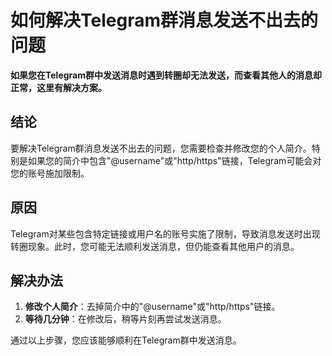 # 如何解决Telegram群消息发送不出去的问题

**如果您在Telegram群中发送消息时遇到转圈却无法发送，而查看其他人的消息却正常，这里有解决方案。**

## 结论
要解决Telegram群消息发送不出去的问题，您需要检查并修改您的个人简介。特别是如果您的简介中包含"@username"或"http/https"链接，Telegram可能会对您的账号施加限制。

## 原因
Telegram对某些包含特定链接或用户名的账号实施了限制，导致消息发送时出现转圈现象。此时，您可能无法顺利发送消息，但仍能查看其他用户的消息。

## 解决办法
1. **修改个人简介**：去掉简介中的"@username"或"http/https"链接。
2. **等待几分钟**：在修改后，稍等片刻再尝试发送消息。

通过以上步骤，您应该能够顺利在Telegram群中发送消息。